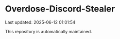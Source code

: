 # Overdose-Discord-Stealer

Last updated: 2025-06-12 01:01:54

This repository is automatically maintained.
